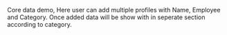 Core data demo, Here user can add multiple profiles with Name, Employee and Category. Once added data will be show with in seperate section according to category.

